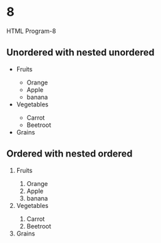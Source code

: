 # 8
HTML Program-8
<!DOCTYPE html>
<html lang="en">
<head>
    <meta charset="UTF-8">
    <meta name="viewport" content="width=device-width, initial-scale=1.0">
    <title>Nested list</title>
</head>
<body>
    <h2> Unordered with nested unordered</h2>
    <ul>
        <li>Fruits</li>
        <ul>
            <li>Orange</li>
            <li>Apple</li>
            <li>banana</li>
        </ul>
        <li>Vegetables</li>
        <ul>
            <li>Carrot</li>
            <li>Beetroot</li>
        </ul>
        <li>Grains</li>
    </ul>
    <h2> Ordered with nested ordered</h2>
    <ol>
        <li>Fruits</li>
        <ol>
            <li>Orange</li>
            <li>Apple</li>
            <li>banana</li>
        </ol>
        <li>Vegetables</li>
        <ol>
            <li>Carrot</li>
            <li>Beetroot</li>
        </ol>
        <li>Grains</li>
    </ol>
</body>
</html>
